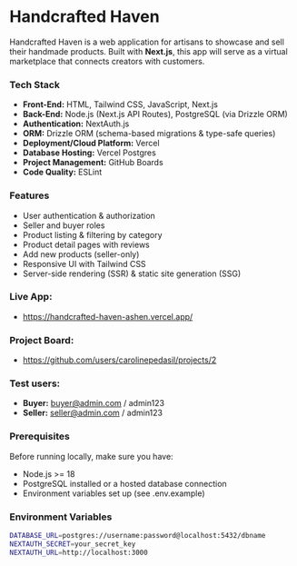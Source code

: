 # Handcrafted Haven

Handcrafted Haven is a web application for artisans to showcase and sell their handmade products. Built with **Next.js**, this app will serve as a virtual marketplace that connects creators with customers.

### Tech Stack

- **Front-End:** HTML, Tailwind CSS, JavaScript, Next.js
- **Back-End:** Node.js (Next.js API Routes), PostgreSQL (via Drizzle ORM)
- **Authentication:** NextAuth.js
- **ORM:** Drizzle ORM (schema-based migrations & type-safe queries)
- **Deployment/Cloud Platform:** Vercel
- **Database Hosting:** Vercel Postgres
- **Project Management:** GitHub Boards
- **Code Quality:** ESLint

### Features

- User authentication & authorization
- Seller and buyer roles
- Product listing & filtering by category
- Product detail pages with reviews
- Add new products (seller-only)
- Responsive UI with Tailwind CSS
- Server-side rendering (SSR) & static site generation (SSG)

### Live App: 

- https://handcrafted-haven-ashen.vercel.app/

### Project Board: 

- https://github.com/users/carolinepedasil/projects/2

### Test users:

- **Buyer:** buyer@admin.com / admin123
- **Seller:** seller@admin.com / admin123

### Prerequisites

Before running locally, make sure you have:

- Node.js >= 18
- PostgreSQL installed or a hosted database connection
- Environment variables set up (see .env.example)

### Environment Variables

```bash
DATABASE_URL=postgres://username:password@localhost:5432/dbname
NEXTAUTH_SECRET=your_secret_key
NEXTAUTH_URL=http://localhost:3000
```